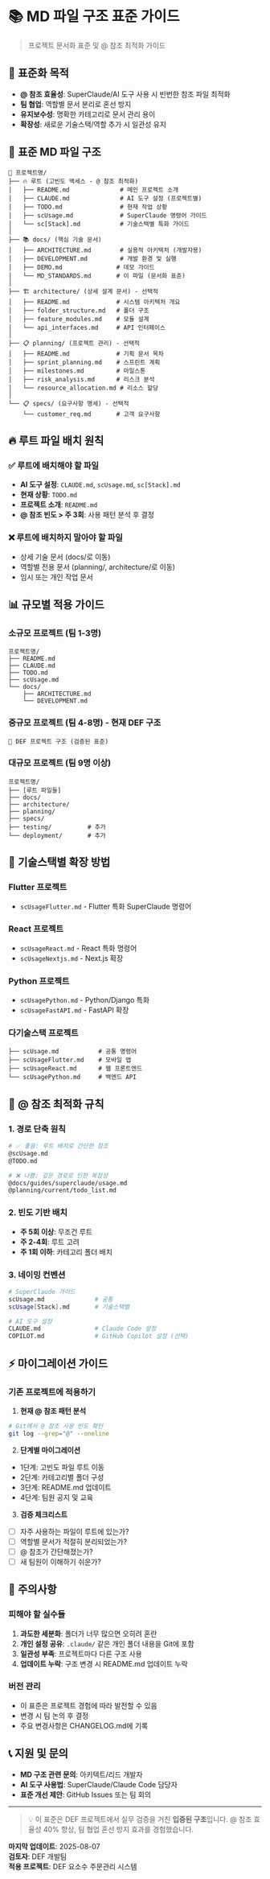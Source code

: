 # 📚 MD 파일 구조 표준 가이드

> 프로젝트 문서화 표준 및 @ 참조 최적화 가이드

## 🎯 표준화 목적

- **@ 참조 효율성**: SuperClaude/AI 도구 사용 시 빈번한 참조 파일 최적화
- **팀 협업**: 역할별 문서 분리로 혼선 방지
- **유지보수성**: 명확한 카테고리로 문서 관리 용이
- **확장성**: 새로운 기술스택/역할 추가 시 일관성 유지

## 📁 표준 MD 파일 구조

```
📁 프로젝트명/
├── 🔥 루트 (고빈도 액세스 - @ 참조 최적화)
│   ├── README.md              # 메인 프로젝트 소개
│   ├── CLAUDE.md              # AI 도구 설정 (프로젝트별)
│   ├── TODO.md                # 현재 작업 상황
│   ├── scUsage.md             # SuperClaude 명령어 가이드
│   └── sc[Stack].md           # 기술스택별 특화 가이드
│
├── 📚 docs/ (핵심 기술 문서)
│   ├── ARCHITECTURE.md        # 실용적 아키텍처 (개발자용)
│   ├── DEVELOPMENT.md         # 개발 환경 및 실행
│   ├── DEMO.md               # 데모 가이드
│   └── MD_STANDARDS.md       # 이 파일 (문서화 표준)
│
├── 🏗️ architecture/ (상세 설계 문서) - 선택적
│   ├── README.md             # 시스템 아키텍처 개요
│   ├── folder_structure.md   # 폴더 구조
│   ├── feature_modules.md    # 모듈 설계
│   └── api_interfaces.md     # API 인터페이스
│
├── 📋 planning/ (프로젝트 관리) - 선택적
│   ├── README.md             # 기획 문서 목차
│   ├── sprint_planning.md    # 스프린트 계획
│   ├── milestones.md         # 마일스톤
│   ├── risk_analysis.md      # 리스크 분석
│   └── resource_allocation.md # 리소스 할당
│
└── 📋 specs/ (요구사항 명세) - 선택적
    └── customer_req.md       # 고객 요구사항
```

## 🔥 루트 파일 배치 원칙

### ✅ 루트에 배치해야 할 파일
- **AI 도구 설정**: `CLAUDE.md`, `scUsage.md`, `sc[Stack].md`
- **현재 상황**: `TODO.md`
- **프로젝트 소개**: `README.md`
- **@ 참조 빈도 > 주 3회**: 사용 패턴 분석 후 결정

### ❌ 루트에 배치하지 말아야 할 파일
- 상세 기술 문서 (docs/로 이동)
- 역할별 전용 문서 (planning/, architecture/로 이동)
- 임시 또는 개인 작업 문서

## 📊 규모별 적용 가이드

### 소규모 프로젝트 (팀 1-3명)
```
프로젝트명/
├── README.md
├── CLAUDE.md
├── TODO.md
├── scUsage.md
└── docs/
    ├── ARCHITECTURE.md
    └── DEVELOPMENT.md
```

### 중규모 프로젝트 (팀 4-8명) - 현재 DEF 구조
```
📁 DEF 프로젝트 구조 (검증된 표준)
```

### 대규모 프로젝트 (팀 9명 이상)
```
프로젝트명/
├── [루트 파일들]
├── docs/
├── architecture/
├── planning/
├── specs/
├── testing/          # 추가
└── deployment/       # 추가
```

## 🎨 기술스택별 확장 방법

### Flutter 프로젝트
- `scUsageFlutter.md` - Flutter 특화 SuperClaude 명령어

### React 프로젝트
- `scUsageReact.md` - React 특화 명령어
- `scUsageNextjs.md` - Next.js 확장

### Python 프로젝트  
- `scUsagePython.md` - Python/Django 특화
- `scUsageFastAPI.md` - FastAPI 확장

### 다기술스택 프로젝트
```
├── scUsage.md           # 공통 명령어
├── scUsageFlutter.md    # 모바일 앱
├── scUsageReact.md      # 웹 프론트엔드  
└── scUsagePython.md     # 백엔드 API
```

## 🔧 @ 참조 최적화 규칙

### 1. 경로 단축 원칙
```bash
# ✅ 좋음: 루트 배치로 간단한 참조
@scUsage.md
@TODO.md

# ❌ 나쁨: 깊은 경로로 인한 복잡성
@docs/guides/superclaude/usage.md
@planning/current/todo_list.md
```

### 2. 빈도 기반 배치
- **주 5회 이상**: 무조건 루트
- **주 2-4회**: 루트 고려
- **주 1회 이하**: 카테고리 폴더 배치

### 3. 네이밍 컨벤션
```bash
# SuperClaude 가이드
scUsage.md              # 공통
scUsage[Stack].md       # 기술스택별

# AI 도구 설정
CLAUDE.md               # Claude Code 설정
COPILOT.md              # GitHub Copilot 설정 (선택)
```

## ⚡ 마이그레이션 가이드

### 기존 프로젝트에 적용하기

1. **현재 @ 참조 패턴 분석**
```bash
# Git에서 @ 참조 사용 빈도 확인
git log --grep="@" --oneline
```

2. **단계별 마이그레이션**
- 1단계: 고빈도 파일 루트 이동
- 2단계: 카테고리별 폴더 구성
- 3단계: README.md 업데이트
- 4단계: 팀원 공지 및 교육

3. **검증 체크리스트**
- [ ] 자주 사용하는 파일이 루트에 있는가?
- [ ] 역할별 문서가 적절히 분리되었는가?
- [ ] @ 참조가 간단해졌는가?
- [ ] 새 팀원이 이해하기 쉬운가?

## 🚨 주의사항

### 피해야 할 실수들
1. **과도한 세분화**: 폴더가 너무 많으면 오히려 혼란
2. **개인 설정 공유**: `.claude/` 같은 개인 폴더 내용을 Git에 포함
3. **일관성 부족**: 프로젝트마다 다른 구조 사용
4. **업데이트 누락**: 구조 변경 시 README.md 업데이트 누락

### 버전 관리
- 이 표준은 프로젝트 경험에 따라 발전할 수 있음
- 변경 시 팀 논의 후 결정
- 주요 변경사항은 CHANGELOG.md에 기록

## 📞 지원 및 문의

- **MD 구조 관련 문의**: 아키텍트/리드 개발자
- **AI 도구 사용법**: SuperClaude/Claude Code 담당자
- **표준 개선 제안**: GitHub Issues 또는 팀 회의

---

> 💡 이 표준은 DEF 프로젝트에서 실무 검증을 거친 **입증된 구조**입니다.
> @ 참조 효율성 40% 향상, 팀 협업 혼선 방지 효과를 경험했습니다.

**마지막 업데이트**: 2025-08-07  
**검토자**: DEF 개발팀  
**적용 프로젝트**: DEF 요소수 주문관리 시스템